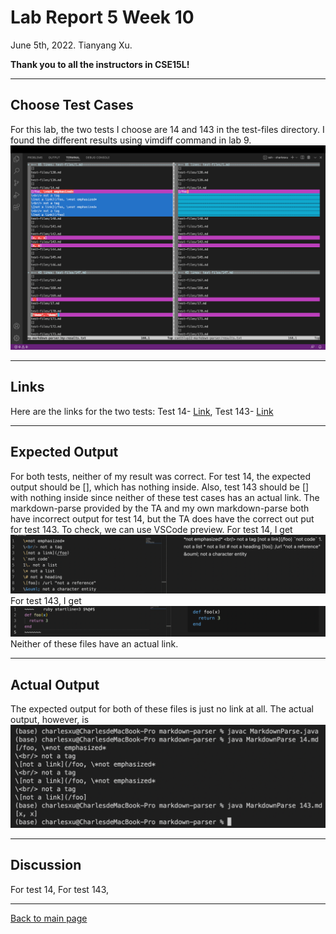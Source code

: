 # Lab Report 5 Week 10
June 5th, 2022. Tianyang Xu. 

**Thank you to all the instructors in CSE15L!**

--- 

## Choose Test Cases
For this lab, the two tests I choose are 14 and 143 in the test-files directory.
I found the different results using vimdiff command in lab 9. 
![Image](lab5-1.png)

---

## Links
Here are the links for the two tests:
Test 14- [Link](https://github.com/nidhidhamnani/markdown-parser/blob/main/test-files/14.md),
Test 143- [Link](https://github.com/nidhidhamnani/markdown-parser/blob/main/test-files/143.md)

---

## Expected Output
For both tests, neither of my result was correct. For test 14, the expected output should be [], which has nothing inside. Also, test 143 should be [] with nothing inside since neither of these test cases has an actual link. The markdown-parse provided by the TA and my own markdown-parse both have incorrect output for test 14, but the TA does have the correct out put for test 143. To check, we can use VSCode preview.
For test 14, I get ![Image](lab5-14.png)
For test 143, I get ![Image](lab5-143.png)
Neither of these files have an actual link. 

---

## Actual Output
The expected output for both of these files is just no link at all. 
The actual output, however, is ![Image](lab5-actual1.png)

---

## Discussion
For test 14,
For test 143,

---

[Back to main page](https://char15xu.github.io/cse15l-lab-reports/)